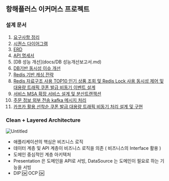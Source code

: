 ## 항해플러스 이커머스 프로젝트

### 설계 문서

1. [요구사항 정리](docs/Requirements.md)
2. [시퀀스 다이어그램](docs/sequence_diagram.md)
3. [ERD](docs/ERD.md)
4. [API 명세서](docs/API_docs.md)
5. [DB 성능 개선](docs/DB 성능개선보고서.md)
6. [DB기반 동시성 이슈 개선](docs/Concurrency_Report.md)
7. [Redis 기반 캐싱 전략](docs/Cache_report.md)
8. [Redis 자료구조 사용 TOP10 인기 상품 조회 및 Redis Lock 사용 동시성 제어 및 대용량 트래픽 쿠폰 발급 비동기 이벤트 설계](docs/redis_ranked_and_asynchronous_repord.md)
9. [서비스 MSA 확장 서비스 설계 및 분산트랜잭션](dosc/MSA_Architecture_Change_Design_Report.md)
10. [주문 정보 외부 전송 kafka 메시지 처리](docs/kafka_basic_learning.md)
11. [카프카 활용 선착순 쿠폰 발급 대용량 트래픽 비동기 처리 설계 및 구현](docs/kafka_design_report.md)

### Clean + Layered Architecture
![Untitled](https://prod-files-secure.s3.us-west-2.amazonaws.com/83c75a39-3aba-4ba4-a792-7aefe4b07895/b9e36099-d0d9-47fd-b3eb-042a8fb98a30/Untitled.png)

- 애플리케이션의 핵심은 비즈니스 로직
- 데이터 계층 및 API 계층이 비즈니스 로직을 의존 ( 비즈니스의 Interface 활용 )
- 도메인 중심적인 계층 아키텍처
- Presentation 은 도메인을 API로 서빙, DataSource 는 도메인이 필요로 하는 기능을 서빙
- DIP 🆗 OCP 🆗
